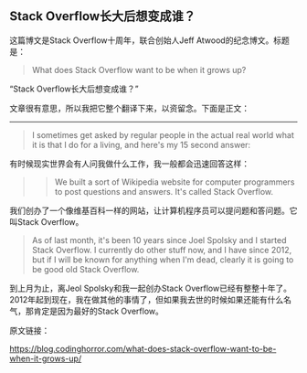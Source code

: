 ## Stack Overflow长大后想变成谁？

这篇博文是Stack Overflow十周年，联合创始人Jeff Atwood的纪念博文。标题是：

> What does Stack Overflow want to be when it grows up?

“Stack Overflow长大后想变成谁？”

文章很有意思，所以我把它整个翻译下来，以资留念。下面是正文：

---

> I sometimes get asked by regular people in the actual real world what it is that I do for a living, and here's my 15 second answer:

有时候现实世界会有人问我做什么工作，我一般都会迅速回答这样：

>> We built a sort of Wikipedia website for computer programmers to post questions and answers. It's called Stack Overflow.

我们创办了一个像维基百科一样的网站，让计算机程序员可以提问题和答问题。它叫Stack Overflow。

> As of last month, it's been 10 years since Joel Spolsky and I started Stack Overflow. I currently do other stuff now, and I have since 2012, but if I will be known for anything when I'm dead, clearly it is going to be good old Stack Overflow.

到上月为止，离Jeol Spolsky和我一起创办Stack Overflow已经有整整十年了。2012年起到现在，我在做其他的事情了，但如果我去世的时候如果还能有什么名气，那肯定是因为最好的Stack Overflow。






原文链接：

https://blog.codinghorror.com/what-does-stack-overflow-want-to-be-when-it-grows-up/